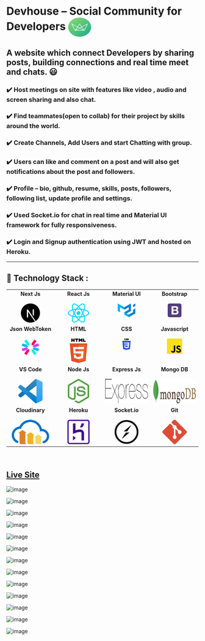 # Devhouse – Social Community for Developers <img align="center" width="60" height="50" src="public/img/logo-green-round.png">

## A website which connect Developers by sharing posts, building connections and real time meet and chats. :smiley:

### :heavy_check_mark: Host meetings on site with features like video , audio and screen sharing and also chat.

### :heavy_check_mark: Find teammates(open to collab) for their project by skills around the world.

### :heavy_check_mark: Create Channels, Add Users and start Chatting with group.

### :heavy_check_mark: Users can like and comment on a post and will also get notifications about the post and followers.

### :heavy_check_mark: Profile – bio, github, resume, skills, posts, followers, following list, update profile and settings.

### :heavy_check_mark: Used Socket.io for chat in real time and Material UI framework for fully responsiveness.

### :heavy_check_mark: Login and Signup authentication using JWT and hosted on Heroku.

---

## :rocket: Technology Stack :

<table>
  <tbody>
    <tr valign="top">
      <td width="25%" align="center">
        <span> <b>Next Js</b> </span><br><br>
        <img height="50px" src="public/img/techstack/nextjs-icon.svg">
      </td>
      <td width="25%" align="center">
        <span> <b>React Js</b> </span><br><br>
        <img height="50px" src="public/img/techstack/react.svg">
      </td>
      <td width="25%" align="center">
        <span> <b>Material UI</b> </span><br><br>
        <img height="36px" src="public/img/techstack/material-ui.svg">
      </td>
       <td width="25%" align="center">
        <span> <b>Bootstrap</b> </span><br><br>
        <img height="36px" src="public/img/techstack/bootstrap.svg">
      </td>
     </tr>
    <tr valign="top">
           <td width="25%" align="center">
        <span><b> Json WebToken</b></span><br><br>
        <img height="46px" src="public/img/techstack/json-webtoken.svg">
      </td>
      <td width="25%" align="center">
        <span> <b>HTML</b> </span><br><br>
        <img height="64px" src="public/img/techstack/html-5.svg">
      </td>
         <td width="25%" align="center">
        <span> <b>CSS</b> </span><br><br>
        <img height="30px" src="public/img/techstack/css-3.svg">
      </td>
      <td width="25%" align="center">
        <span> <b>Javascript</b> </span><br><br>
        <img height="40px" src="public/img/techstack/javascript.svg">
      </td>
    </tr>
    <tr valign="top">
      <td width="25%" align="center">
        <span> <b>VS Code</b> </span><br><br>
        <img height="64px" src="public/img/techstack/visual-studio-code.svg">
      </td>
      <td width="25%" align="center">
        <span> <b>Node Js</b> </span><br><br>
        <img height="64px" src="public/img/techstack/nodejs-icon.svg">
      </td>
      <td width="25%" align="center">
        <span> <b>Express Js</b> </span><br><br>
        <img height="64px" src="public/img/techstack/express.svg">
      </td>
      <td width="25%" align="center">
        <span> <b>Mongo DB</b> </span><br><br>
        <img height="64px" src="public/img/techstack/mongodb.svg">
      </td>
    </tr>
    <tr valign="top">
      <td width="25%" align="center">
        <span> <b>Cloudinary</b> </span><br><br>
        <img height="64px" src="public/img/techstack/cloudinary.svg">
      </td>
      <td width="25%" align="center">
        <span> <b>Heroku</b> </span><br><br>
        <img height="64px" src="public/img/techstack/heroku-icon.svg">
      </td>
      <td width="25%" align="center">
        <span> <b>Socket.io</b> </span><br><br>
        <img height="64px" src="public/img/techstack/socket.io.svg">
      </td>
      <td width="25%" align="center">
        <span> <b>Git</b> </span><br><br>
        <img height="64px" src="public/img/techstack/git-icon.svg">
      </td>
    </tr>
     </tbody>
</table>

<br/>

## [Live Site](https://social-devhouse.herokuapp.com)

![image](https://user-images.githubusercontent.com/74452458/138949637-fa7ab793-4f10-4a20-a2a9-35035662df7b.png)

![image](https://user-images.githubusercontent.com/74452458/138950242-7d2ca006-7e9a-4c7e-987b-7de5fc356491.png)

![image](https://user-images.githubusercontent.com/74452458/138950587-dcac8987-cfa3-4838-adb3-f6e14cb15424.png)

![image](https://user-images.githubusercontent.com/74452458/138950660-91a87180-e809-449b-8ede-bc5b2dab8d58.png)

![image](https://user-images.githubusercontent.com/74452458/138953406-4b91b170-612f-42a8-a1a3-fdeefd935408.png)

![image](https://user-images.githubusercontent.com/74452458/138951802-a4e9ba4f-13a8-4305-a612-d940fb4d84e6.png)

![image](https://user-images.githubusercontent.com/74452458/138951852-f8fcc1b3-c901-4765-985a-1ff917f7c254.png)

![image](https://user-images.githubusercontent.com/74452458/138951879-2e619381-8011-4adc-b9c3-b3240e70f991.png)

![image](https://user-images.githubusercontent.com/74452458/138952350-3815a407-4592-4ed4-bc88-b323592c9d07.png)

![image](https://user-images.githubusercontent.com/74452458/138952480-1b52821b-44ac-4b46-838b-6ddba5869a22.png)

![image](https://user-images.githubusercontent.com/74452458/138952798-1a290e40-8982-4a64-ae75-c366575ed497.png)

![image](https://user-images.githubusercontent.com/74452458/138952878-b15f8861-f2bf-437c-86a4-54c69dc96e6d.png)

![image](https://user-images.githubusercontent.com/74452458/142876168-9991b4d2-db5c-4dcd-819f-6e06ae610f4e.png)

